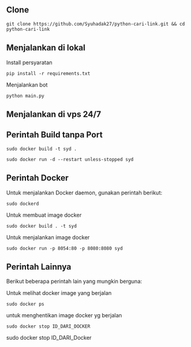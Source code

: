 ## Clone
```shell
git clone https://github.com/Syuhadak27/python-cari-link.git && cd python-cari-link
```

## Menjalankan di lokal
Install persyaratan
```shell
pip install -r requirements.txt
```
Menjalankan bot
```shell
python main.py
```

## Menjalankan di vps 24/7

## Perintah Build tanpa Port
```shell
sudo docker build -t syd .
```
```shell
sudo docker run -d --restart unless-stopped syd
```

## Perintah Docker

Untuk menjalankan Docker daemon, gunakan perintah berikut:

```shell
sudo dockerd
```
Untuk membuat image docker
```shell
sudo docker build . -t syd
```
Untuk menjalankan image docker
```shell
sudo docker run -p 8054:80 -p 8080:8080 syd
```

## Perintah Lainnya

Berikut beberapa perintah lain yang mungkin berguna:

Untuk melihat docker image yang berjalan
```shell
sudo docker ps
```
untuk menghentikan image docker yg berjalan
```shell
sudo docker stop ID_DARI_DOCKER
```
sudo docker stop ID_DARI_Docker
```

